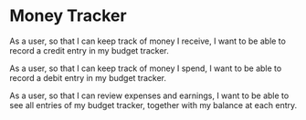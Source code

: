 Money Tracker
=================

As a user, so that I can keep track of money I receive,
I want to be able to record a credit entry in my budget tracker.

As a user, so that I can keep track of money I spend,
I want to be able to record a debit entry in my budget tracker.

As a user, so that I can review expenses and earnings,
I want to be able to see all entries of my budget tracker,
together with my balance at each entry.

